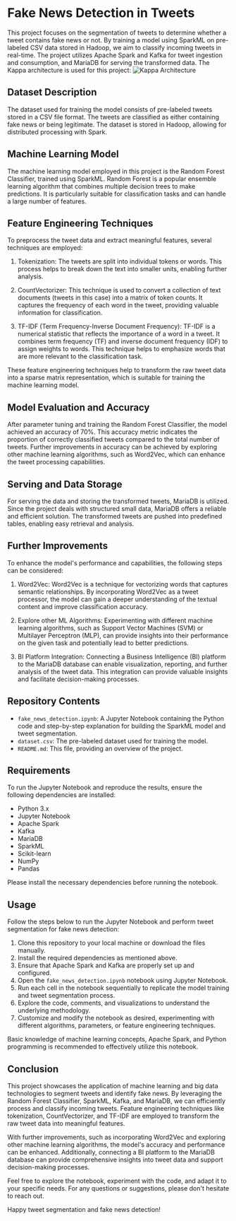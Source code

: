 # Fake News Detection in Tweets

This project focuses on the segmentation of tweets to determine whether a tweet contains fake news or not. By training a model using SparkML on pre-labeled CSV data stored in Hadoop, we aim to classify incoming tweets in real-time. The project utilizes Apache Spark and Kafka for tweet ingestion and consumption, and MariaDB for serving the transformed data. The Kappa architecture is used for this project: ![Kappa Architecture](/Users/thomastruyts/Downloads/Results.png)


## Dataset Description

The dataset used for training the model consists of pre-labeled tweets stored in a CSV file format. The tweets are classified as either containing fake news or being legitimate. The dataset is stored in Hadoop, allowing for distributed processing with Spark. 

## Machine Learning Model

The machine learning model employed in this project is the Random Forest Classifier, trained using SparkML. Random Forest is a popular ensemble learning algorithm that combines multiple decision trees to make predictions. It is particularly suitable for classification tasks and can handle a large number of features.

## Feature Engineering Techniques

To preprocess the tweet data and extract meaningful features, several techniques are employed:

1. Tokenization: The tweets are split into individual tokens or words. This process helps to break down the text into smaller units, enabling further analysis.

2. CountVectorizer: This technique is used to convert a collection of text documents (tweets in this case) into a matrix of token counts. It captures the frequency of each word in the tweet, providing valuable information for classification.

3. TF-IDF (Term Frequency-Inverse Document Frequency): TF-IDF is a numerical statistic that reflects the importance of a word in a tweet. It combines term frequency (TF) and inverse document frequency (IDF) to assign weights to words. This technique helps to emphasize words that are more relevant to the classification task.

These feature engineering techniques help to transform the raw tweet data into a sparse matrix representation, which is suitable for training the machine learning model.

## Model Evaluation and Accuracy

After parameter tuning and training the Random Forest Classifier, the model achieved an accuracy of 70%. This accuracy metric indicates the proportion of correctly classified tweets compared to the total number of tweets. Further improvements in accuracy can be achieved by exploring other machine learning algorithms, such as Word2Vec, which can enhance the tweet processing capabilities.

## Serving and Data Storage

For serving the data and storing the transformed tweets, MariaDB is utilized. Since the project deals with structured small data, MariaDB offers a reliable and efficient solution. The transformed tweets are pushed into predefined tables, enabling easy retrieval and analysis.

## Further Improvements

To enhance the model's performance and capabilities, the following steps can be considered:

1. Word2Vec: Word2Vec is a technique for vectorizing words that captures semantic relationships. By incorporating Word2Vec as a tweet processor, the model can gain a deeper understanding of the textual content and improve classification accuracy.

2. Explore other ML Algorithms: Experimenting with different machine learning algorithms, such as Support Vector Machines (SVM) or Multilayer Perceptron (MLP), can provide insights into their performance on the given task and potentially lead to better predictions.

3. BI Platform Integration: Connecting a Business Intelligence (BI) platform to the MariaDB database can enable visualization, reporting, and further analysis of the tweet data. This integration can provide valuable insights and facilitate decision-making processes.

## Repository Contents

- `fake_news_detection.ipynb`: A Jupyter Notebook containing the Python code and step-by-step explanation for building the SparkML model and tweet segmentation.
- `dataset.csv`: The pre-labeled dataset used for training the model.
- `README.md`: This file, providing an overview of the project.

## Requirements

To run the Jupyter Notebook and reproduce the results, ensure the following dependencies are installed:

- Python 3.x
- Jupyter Notebook
- Apache Spark
- Kafka
- MariaDB
- SparkML
- Scikit-learn
- NumPy
- Pandas

Please install the necessary dependencies before running the notebook.

## Usage

Follow the steps below to run the Jupyter Notebook and perform tweet segmentation for fake news detection:

1. Clone this repository to your local machine or download the files manually.
2. Install the required dependencies as mentioned above.
3. Ensure that Apache Spark and Kafka are properly set up and configured.
4. Open the `fake_news_detection.ipynb` notebook using Jupyter Notebook.
5. Run each cell in the notebook sequentially to replicate the model training and tweet segmentation process.
6. Explore the code, comments, and visualizations to understand the underlying methodology.
7. Customize and modify the notebook as desired, experimenting with different algorithms, parameters, or feature engineering techniques.

Basic knowledge of machine learning concepts, Apache Spark, and Python programming is recommended to effectively utilize this notebook.

## Conclusion

This project showcases the application of machine learning and big data technologies to segment tweets and identify fake news. By leveraging the Random Forest Classifier, SparkML, Kafka, and MariaDB, we can efficiently process and classify incoming tweets. Feature engineering techniques like tokenization, CountVectorizer, and TF-IDF are employed to transform the raw tweet data into meaningful features.

With further improvements, such as incorporating Word2Vec and exploring other machine learning algorithms, the model's accuracy and performance can be enhanced. Additionally, connecting a BI platform to the MariaDB database can provide comprehensive insights into tweet data and support decision-making processes.

Feel free to explore the notebook, experiment with the code, and adapt it to your specific needs. For any questions or suggestions, please don't hesitate to reach out.

Happy tweet segmentation and fake news detection!
